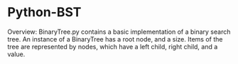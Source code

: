 # Python-BST

Overview:
BinaryTree.py contains a basic implementation of a binary search tree.
An instance of a BinaryTree has a root node, and a size.
Items of the tree are represented by nodes, which have a left child, right child, and a value.